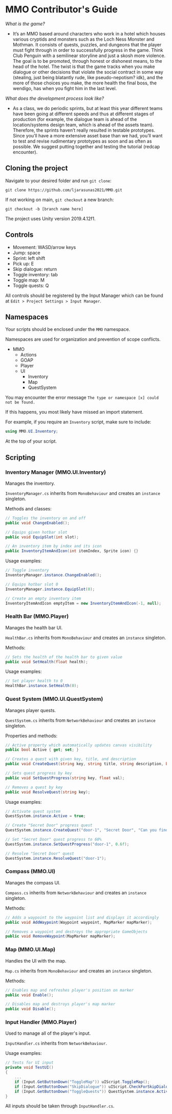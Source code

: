 # MMO Contributor's Guide

*What is the game?*
- It’s an MMO based around characters who work in a hotel which houses various cryptids and monsters such as the Loch Ness Monster and Mothman.  It consists of quests, puzzles, and dungeons that the player must fight through in order to successfully progress in the game.  Think Club Penguin with a semilinear storyline and just a skosh more violence. The goal is to be promoted, through honest or dishonest means, to the head of the hotel.  The twist is that the game tracks when you make dialogue or other decisions that violate the social contract in some way (stealing, just being blatantly rude, like pseudo-nepotism? idk), and the more of those choices you make, the more health the final boss, the wendigo, has when you fight him in the last level.

*What does the development process look like?*
- As a class, we do periodic sprints, but at least this year different teams have been going at different speeds and thus at different stages of production (for example, the dialogue team is ahead of the location/systems design team, which is ahead of the assets team).  Therefore, the sprints haven’t really resulted in testable prototypes.  Since you’ll have a more extensive asset base than we had, you’ll want to test and revise rudimentary prototypes as soon and as often as possible.  We suggest putting together and testing the tutorial (redcap encounter).


## Cloning the project

Navigate to your desired folder and run `git clone`:

`git clone https://github.com/ljarasunas2021/MMO.git`

If not working on main, `git checkout` a new branch:

`git checkout -b [branch name here]`

The project uses Unity version 2019.4.12f1.

## Controls

- Movement: WASD/arrow keys
- Jump: space
- Sprint: left shift
- Pick up: E
- Skip dialogue: return
- Toggle inventory: tab
- Toggle map: M
- Toggle quests: Q

All controls should be registered by the Input Manager which can be found at `Edit > Project Settings > Input Manager`.

## Namespaces

Your scripts should be enclosed under the `MMO` namespace.

Namespaces are used for organization and prevention of scope conflicts.

- MMO
  - Actions
  - GOAP
  - Player
  - UI
    - Inventory
    - Map
    - QuestSystem

You may encounter the error message `The type or namespace [x] could not be found.`

If this happens, you most likely have missed an import statement.

For example, if you require an `Inventory` script, make sure to include:

```cs
using MMO.UI.Inventory;
```

At the top of your script.

## Scripting

### Inventory Manager (MMO.UI.Inventory)

Manages the inventory.

`InventoryManager.cs` inherits from `MonoBehaviour` and creates an `instance` singleton.

Methods and classes:

```cs
// Toggles the inventory on and off
public void ChangeEnabled();

// Equips given hotbar slot
public void EquipSlot(int slot);

// An inventory item by index and its icon
public InventoryItemAndIcon(int itemIndex, Sprite icon) {}
```

Usage examples:

```cs
// Toggle inventory
InventoryManager.instance.ChangeEnabled();

// Equips hotbar slot 0
InventoryManager.instance.EquipSlot(0);

// Create an empty inventory item
InventoryItemAndIcon emptyItem = new InventoryItemAndIcon(-1, null);
```

### Health Bar (MMO.Player)

Manages the health bar UI.

`HealthBar.cs` inherits from `MonoBehaviour` and creates an `instance` singleton.

Methods:

```cs
// Sets the health of the health bar to given value
public void SetHealth(float health);
```

Usage examples:

```cs
// Set player health to 0
HealthBar.instance.SetHealth(0);
```

### Quest System (MMO.UI.QuestSystem)

Manages player quests.

`QuestSystem.cs` inherits from `NetworkBehaviour` and creates an `instance` singleton.

Properties and methods:

```cs
// Active property which automatically updates canvas visibility
public bool Active { get; set; }

// Creates a quest with given key, title, and description
public void CreateQuest(string key, string title, string description, bool progressBar);

// Sets quest progress by key
public void SetQuestProgress(string key, float val);

// Removes a quest by key
public void ResolveQuest(string key);
```

Usage examples:

```cs
// Activate quest system
QuestSystem.instance.Active = true;

// Create "Secret Door" progress quest
QuestSystem.instance.CreateQuest("door-1", "Secret Door", "Can you find the secret door?", true);

// Set "Secret Door" quest progress to 60%
QuestSystem.instance.SetQuestProgress("door-1", 0.6f);

// Resolve "Secret Door" quest
QuestSystem.instance.ResolveQuest("door-1");
```

### Compass (MMO.UI)

Manages the compass UI.

`Compass.cs` inherits from `NetworkBehaviour` and creates an `instance` singleton.

Methods:

```cs
// Adds a waypoint to the waypoint list and displays it accordingly
public void AddWaypoint(Waypoint waypoint, MapMarker mapMarker);

// Removes a waypoint and destroys the appropriate GameObjects
public void RemoveWaypoint(MapMarker mapMarker);
```

### Map (MMO.UI.Map)

Handles the UI with the map.

`Map.cs` inherits from `MonoBehaviour` and creates an `instance` singleton.

Methods:

```cs
// Enables map and refreshes player's position on marker
public void Enable();

// Disables map and destroys player's map marker
public void Disable();
```

### Input Handler (MMO.Player)

Used to manage all of the player's input.

`InputHandler.cs` inherits from `NetworkBehaviour`.

Usage examples:

```cs
// Tests for UI input
private void TestUI()
{
    ...
    if (Input.GetButtonDown("ToggleMap")) uIScript.ToggleMap();
    if (Input.GetButtonDown("SkipDialogue")) uIScript.CheckForSkipDialogue();
    if (Input.GetButtonDown("ToggleQuests")) QuestSystem.instance.Active = !QuestSystem.instance.Active;
}
```

All inputs should be taken through `InputHandler.cs`.
